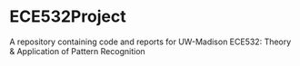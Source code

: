 # ECE532Project
A repository containing code and reports for UW-Madison ECE532: Theory &amp; Application of Pattern Recognition
